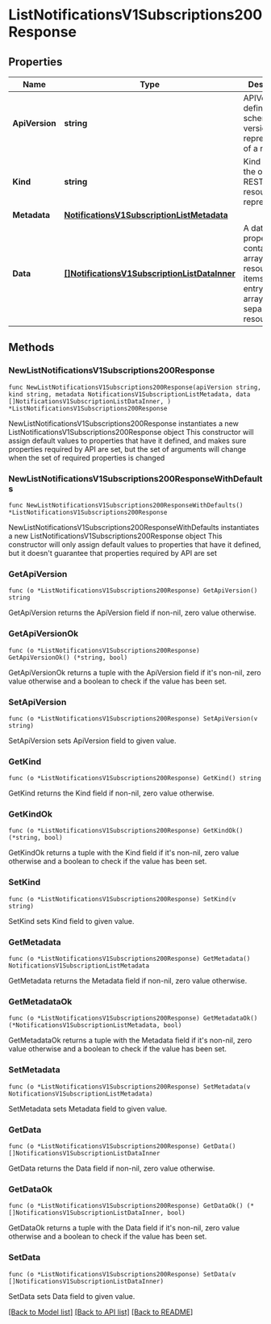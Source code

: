 # ListNotificationsV1Subscriptions200Response

## Properties

Name | Type | Description | Notes
------------ | ------------- | ------------- | -------------
**ApiVersion** | **string** | APIVersion defines the schema version of this representation of a resource. | [readonly] 
**Kind** | **string** | Kind defines the object this REST resource represents. | [readonly] 
**Metadata** | [**NotificationsV1SubscriptionListMetadata**](NotificationsV1SubscriptionListMetadata.md) |  | 
**Data** | [**[]NotificationsV1SubscriptionListDataInner**](NotificationsV1SubscriptionListDataInner.md) | A data property that contains an array of resource items. Each entry in the array is a separate resource. | 

## Methods

### NewListNotificationsV1Subscriptions200Response

`func NewListNotificationsV1Subscriptions200Response(apiVersion string, kind string, metadata NotificationsV1SubscriptionListMetadata, data []NotificationsV1SubscriptionListDataInner, ) *ListNotificationsV1Subscriptions200Response`

NewListNotificationsV1Subscriptions200Response instantiates a new ListNotificationsV1Subscriptions200Response object
This constructor will assign default values to properties that have it defined,
and makes sure properties required by API are set, but the set of arguments
will change when the set of required properties is changed

### NewListNotificationsV1Subscriptions200ResponseWithDefaults

`func NewListNotificationsV1Subscriptions200ResponseWithDefaults() *ListNotificationsV1Subscriptions200Response`

NewListNotificationsV1Subscriptions200ResponseWithDefaults instantiates a new ListNotificationsV1Subscriptions200Response object
This constructor will only assign default values to properties that have it defined,
but it doesn't guarantee that properties required by API are set

### GetApiVersion

`func (o *ListNotificationsV1Subscriptions200Response) GetApiVersion() string`

GetApiVersion returns the ApiVersion field if non-nil, zero value otherwise.

### GetApiVersionOk

`func (o *ListNotificationsV1Subscriptions200Response) GetApiVersionOk() (*string, bool)`

GetApiVersionOk returns a tuple with the ApiVersion field if it's non-nil, zero value otherwise
and a boolean to check if the value has been set.

### SetApiVersion

`func (o *ListNotificationsV1Subscriptions200Response) SetApiVersion(v string)`

SetApiVersion sets ApiVersion field to given value.


### GetKind

`func (o *ListNotificationsV1Subscriptions200Response) GetKind() string`

GetKind returns the Kind field if non-nil, zero value otherwise.

### GetKindOk

`func (o *ListNotificationsV1Subscriptions200Response) GetKindOk() (*string, bool)`

GetKindOk returns a tuple with the Kind field if it's non-nil, zero value otherwise
and a boolean to check if the value has been set.

### SetKind

`func (o *ListNotificationsV1Subscriptions200Response) SetKind(v string)`

SetKind sets Kind field to given value.


### GetMetadata

`func (o *ListNotificationsV1Subscriptions200Response) GetMetadata() NotificationsV1SubscriptionListMetadata`

GetMetadata returns the Metadata field if non-nil, zero value otherwise.

### GetMetadataOk

`func (o *ListNotificationsV1Subscriptions200Response) GetMetadataOk() (*NotificationsV1SubscriptionListMetadata, bool)`

GetMetadataOk returns a tuple with the Metadata field if it's non-nil, zero value otherwise
and a boolean to check if the value has been set.

### SetMetadata

`func (o *ListNotificationsV1Subscriptions200Response) SetMetadata(v NotificationsV1SubscriptionListMetadata)`

SetMetadata sets Metadata field to given value.


### GetData

`func (o *ListNotificationsV1Subscriptions200Response) GetData() []NotificationsV1SubscriptionListDataInner`

GetData returns the Data field if non-nil, zero value otherwise.

### GetDataOk

`func (o *ListNotificationsV1Subscriptions200Response) GetDataOk() (*[]NotificationsV1SubscriptionListDataInner, bool)`

GetDataOk returns a tuple with the Data field if it's non-nil, zero value otherwise
and a boolean to check if the value has been set.

### SetData

`func (o *ListNotificationsV1Subscriptions200Response) SetData(v []NotificationsV1SubscriptionListDataInner)`

SetData sets Data field to given value.



[[Back to Model list]](../README.md#documentation-for-models) [[Back to API list]](../README.md#documentation-for-api-endpoints) [[Back to README]](../README.md)


